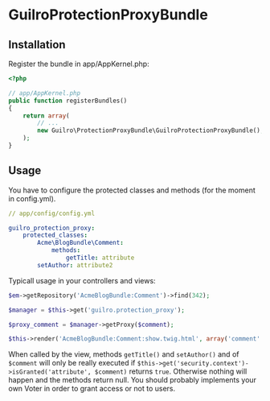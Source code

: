 GuilroProtectionProxyBundle
===========================

Installation
------------

Register the bundle in app/AppKernel.php:

```php
<?php

// app/AppKernel.php
public function registerBundles()
{
    return array(
        // ...
        new Guilro\ProtectionProxyBundle\GuilroProtectionProxyBundle(),
    );
}
```

Usage
-----

You have to configure the protected classes and methods (for the moment in config.yml).

```yaml
// app/config/config.yml

guilro_protection_proxy:
    protected_classes:
        Acme\BlogBundle\Comment:
            methods:
                getTitle: attribute
		setAuthor: attribute2
```

Typicall usage in your controllers and views:

```php
$em->getRepository('AcmeBlogBundle:Comment')->find(342);

$manager = $this->get('guilro.protection_proxy');

$proxy_comment = $manager->getProxy($comment);

$this->render('AcmeBlogBundle:Comment:show.twig.html', array('comment' => $proxy_comment));
```

When called by the view, methods `getTitle()` and `setAuthor()` and of `$comment` will only be
really executed if `$this->get('security.context')->isGranted('attribute', $comment)`
returns `true`. Otherwise nothing will happen and the methods return null.
You should probably implements your own Voter in order to grant access or not to users.



